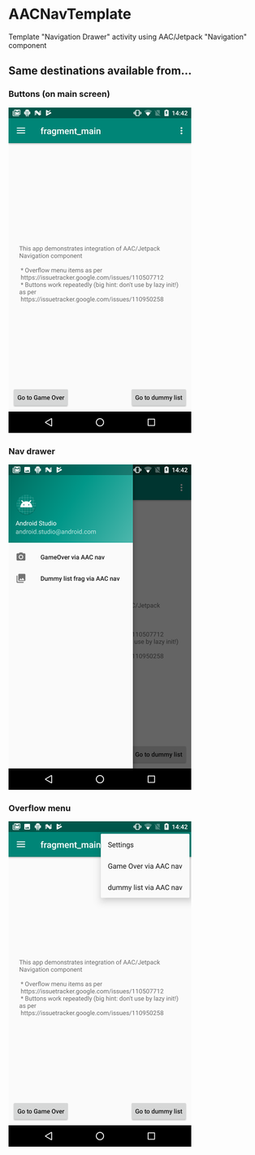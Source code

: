 # AACNavTemplate
Template "Navigation Drawer" activity using AAC/Jetpack "Navigation" component

## Same destinations available from...
### Buttons (on main screen)
![alt text](doc/main_screen.png "Main screen")

### Nav drawer
![alt text](doc/nav_drawer.png "Nav drawer")

### Overflow menu
![alt text](doc/overflow_menu.png "Overflow menu")
